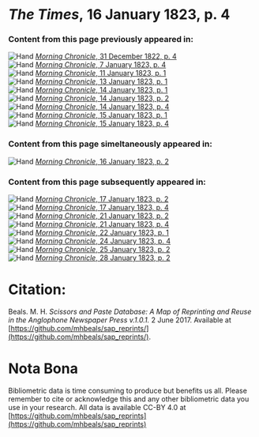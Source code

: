 # *The Times*, 16 January 1823, p. 4  
  
### Content from this page previously appeared in:  
![Hand](http://scissorsandpaste.net/wp-content/uploads/2017/06/smallhandpointer.png) [*Morning Chronicle*, 31 December 1822, p. 4](https://mhbeals.github.io/sap_html/Morning-Chronicle/Morning-Chronicle-31-December-1822-p-4)  
![Hand](http://scissorsandpaste.net/wp-content/uploads/2017/06/smallhandpointer.png) [*Morning Chronicle*, 7 January 1823, p. 4](https://mhbeals.github.io/sap_html/Morning-Chronicle/Morning-Chronicle-7-January-1823-p-4)  
![Hand](http://scissorsandpaste.net/wp-content/uploads/2017/06/smallhandpointer.png) [*Morning Chronicle*, 11 January 1823, p. 1](https://mhbeals.github.io/sap_html/Morning-Chronicle/Morning-Chronicle-11-January-1823-p-1)  
![Hand](http://scissorsandpaste.net/wp-content/uploads/2017/06/smallhandpointer.png) [*Morning Chronicle*, 13 January 1823, p. 1](https://mhbeals.github.io/sap_html/Morning-Chronicle/Morning-Chronicle-13-January-1823-p-1)  
![Hand](http://scissorsandpaste.net/wp-content/uploads/2017/06/smallhandpointer.png) [*Morning Chronicle*, 14 January 1823, p. 1](https://mhbeals.github.io/sap_html/Morning-Chronicle/Morning-Chronicle-14-January-1823-p-1)  
![Hand](http://scissorsandpaste.net/wp-content/uploads/2017/06/smallhandpointer.png) [*Morning Chronicle*, 14 January 1823, p. 2](https://mhbeals.github.io/sap_html/Morning-Chronicle/Morning-Chronicle-14-January-1823-p-2)  
![Hand](http://scissorsandpaste.net/wp-content/uploads/2017/06/smallhandpointer.png) [*Morning Chronicle*, 14 January 1823, p. 4](https://mhbeals.github.io/sap_html/Morning-Chronicle/Morning-Chronicle-14-January-1823-p-4)  
![Hand](http://scissorsandpaste.net/wp-content/uploads/2017/06/smallhandpointer.png) [*Morning Chronicle*, 15 January 1823, p. 1](https://mhbeals.github.io/sap_html/Morning-Chronicle/Morning-Chronicle-15-January-1823-p-1)  
![Hand](http://scissorsandpaste.net/wp-content/uploads/2017/06/smallhandpointer.png) [*Morning Chronicle*, 15 January 1823, p. 4](https://mhbeals.github.io/sap_html/Morning-Chronicle/Morning-Chronicle-15-January-1823-p-4)  
  
### Content from this page simeltaneously appeared in:  
![Hand](http://scissorsandpaste.net/wp-content/uploads/2017/06/smallhandpointer.png) [*Morning Chronicle*, 16 January 1823, p. 2](https://mhbeals.github.io/sap_html/Morning-Chronicle/Morning-Chronicle-16-January-1823-p-2)  
  
### Content from this page subsequently appeared in:  
![Hand](http://scissorsandpaste.net/wp-content/uploads/2017/06/smallhandpointer.png) [*Morning Chronicle*, 17 January 1823, p. 2](https://mhbeals.github.io/sap_html/Morning-Chronicle/Morning-Chronicle-17-January-1823-p-2)  
![Hand](http://scissorsandpaste.net/wp-content/uploads/2017/06/smallhandpointer.png) [*Morning Chronicle*, 17 January 1823, p. 4](https://mhbeals.github.io/sap_html/Morning-Chronicle/Morning-Chronicle-17-January-1823-p-4)  
![Hand](http://scissorsandpaste.net/wp-content/uploads/2017/06/smallhandpointer.png) [*Morning Chronicle*, 21 January 1823, p. 2](https://mhbeals.github.io/sap_html/Morning-Chronicle/Morning-Chronicle-21-January-1823-p-2)  
![Hand](http://scissorsandpaste.net/wp-content/uploads/2017/06/smallhandpointer.png) [*Morning Chronicle*, 21 January 1823, p. 4](https://mhbeals.github.io/sap_html/Morning-Chronicle/Morning-Chronicle-21-January-1823-p-4)  
![Hand](http://scissorsandpaste.net/wp-content/uploads/2017/06/smallhandpointer.png) [*Morning Chronicle*, 22 January 1823, p. 1](https://mhbeals.github.io/sap_html/Morning-Chronicle/Morning-Chronicle-22-January-1823-p-1)  
![Hand](http://scissorsandpaste.net/wp-content/uploads/2017/06/smallhandpointer.png) [*Morning Chronicle*, 24 January 1823, p. 4](https://mhbeals.github.io/sap_html/Morning-Chronicle/Morning-Chronicle-24-January-1823-p-4)  
![Hand](http://scissorsandpaste.net/wp-content/uploads/2017/06/smallhandpointer.png) [*Morning Chronicle*, 25 January 1823, p. 2](https://mhbeals.github.io/sap_html/Morning-Chronicle/Morning-Chronicle-25-January-1823-p-2)  
![Hand](http://scissorsandpaste.net/wp-content/uploads/2017/06/smallhandpointer.png) [*Morning Chronicle*, 28 January 1823, p. 2](https://mhbeals.github.io/sap_html/Morning-Chronicle/Morning-Chronicle-28-January-1823-p-2)  


# Citation: 

Beals. M. H. *Scissors and Paste Database: A Map of Reprinting and Reuse in the Anglophone Newspaper Press v.1.0.1.* 2 June 2017. Available at [https://github.com/mhbeals/sap_reprints/](https://github.com/mhbeals/sap_reprints/). 

# Nota Bona

Bibliometric data is time consuming to produce but benefits us all. Please remember to cite or acknowledge this and any other bibliometric data you use in your research. All data is available CC-BY 4.0 at [https://github.com/mhbeals/sap_reprints](https://github.com/mhbeals/sap_reprints)